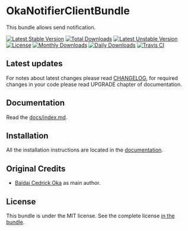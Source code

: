 OkaNotifierClientBundle
=========================

This bundle allows send notification.

[![Latest Stable Version](https://poser.pugx.org/coka/doctrine-encrypt-bundle/v/stable)](https://packagist.org/packages/coka/doctrine-encrypt-bundle)
[![Total Downloads](https://poser.pugx.org/coka/doctrine-encrypt-bundle/downloads)](https://packagist.org/packages/coka/doctrine-encrypt-bundle)
[![Latest Unstable Version](https://poser.pugx.org/coka/doctrine-encrypt-bundle/v/unstable)](https://packagist.org/packages/coka/doctrine-encrypt-bundle)
[![License](https://poser.pugx.org/coka/doctrine-encrypt-bundle/license)](https://packagist.org/packages/coka/doctrine-encrypt-bundle)
[![Monthly Downloads](https://poser.pugx.org/coka/doctrine-encrypt-bundle/d/monthly)](https://packagist.org/packages/coka/doctrine-encrypt-bundle)
[![Daily Downloads](https://poser.pugx.org/coka/doctrine-encrypt-bundle/d/daily)](https://packagist.org/packages/coka/doctrine-encrypt-bundle)
[![Travis CI](https://travis-ci.org/CedrickOka/doctrine-encrypt-bundle.svg?branch=master)](https://travis-ci.org/CedrickOka/doctrine-encrypt-bundle)

Latest updates
--------------

For notes about latest changes please read [CHANGELOG](CHANGELOG.md), for required changes in your code please read UPGRADE chapter of documentation.

Documentation
-------------

Read the [docs/index.md](docs/index.md).

Installation
------------

All the installation instructions are located in the [documentation](docs/index.md).

Original Credits
----------------

* [Baidai Cedrick Oka](https://github.com/CedrickOka) as main author.

License
-------

This bundle is under the MIT license. See the complete license [in the bundle](LICENSE).
